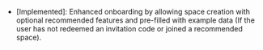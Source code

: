 - [Implemented]: Enhanced onboarding by allowing space creation with optional recommended features and pre-filled with example data (If the user has not redeemed an invitation code or joined a recommended space).
